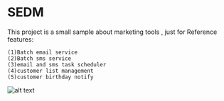 SEDM
====

This project is a small sample about marketing tools ,  just for Reference
features:

```
(1)Batch email service
(2)Batch sms service
(3)email and sms task scheduler
(4)customer list management
(5)customer birthday notify

```

![alt text](https://dl.dropboxusercontent.com/u/23971112/9.JPG "Title")
